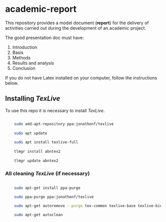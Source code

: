 # academic-report
This repository provides a model document (**report**) for the delivery of activities carried out during the development of an academic project.


The good presentation doc must have:
        
1. Introduction
2. Basis
3. Methods
4. Results and analysis
5. Conclusion

If you do not have Latex installed on your computer, follow the instructions below.

## Installing *TexLive*
To use this repo it is necessary to install *TexLive*.
    
```sh

    sudo add-apt-repository ppa:jonathonf/texlive
        
    sudo apt update
        
    sudo apt install texlive-full
       
    tlmgr install abntex2
        
    tlmgr update abntex2

```


### All cleaning *TexLive* (if necessary)

```sh

    sudo apt-get install ppa-purge

    sudo ppa-purge ppa:jonathonf/texlive

    sudo apt-get autoremove --purge tex-common texlive-base texlive-binaries texlive-common texlive-doc-base texlive-latex-base texlive-latex-base-doc

    sudo apt-get autoclean

```
